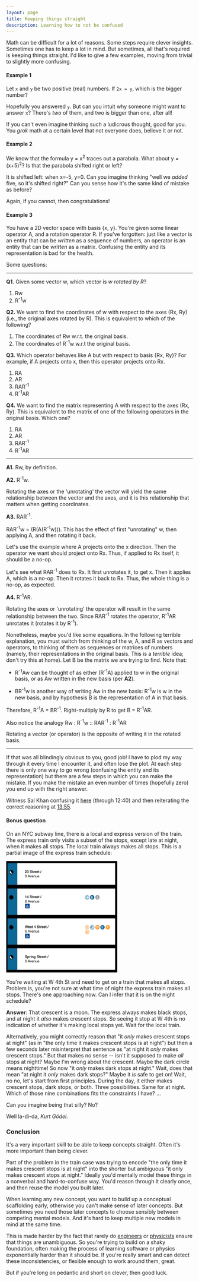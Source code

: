 ```yaml
---
layout: page
title: Keeping things straight
description: Learning how to not be confused
---
```


Math can be difficult for a lot of reasons. Some steps require clever
insights. Sometimes one has to keep a lot in mind. But sometimes, all
that's required is keeping things straight. I'd like to give a few
examples, moving from trivial to slightly more confusing.

#### Example 1

Let `x` and `y` be two positive (real) numbers. If `2x = y`, which is
the bigger number?

Hopefully you answered `y`. But can you intuit why someone might want to
answer `x`? There's _two_ of them, and two is bigger than one, after
all!

If you can't even imagine thinking such a ludicrous thought, good
for you. You _grok_ math at a certain level that not everyone does,
believe it or not.

#### Example 2

We know that the formula y = x<sup>2</sup> traces out a parabola. What
about y = (x+5)<sup>2</sup>? Is that the parabola shifted right or left?

It is shifted left: when x=-5, y=0. Can you imagine thinking "well we
_added_ five, so it's shifted right?" Can you sense how it's the same
kind of mistake as before?

Again, if you cannot, then congratulations!

#### Example 3

You have a 2D vector space with basis {x, y}. You're given some linear operator
A, and a rotation operator R. If you've forgotten: just like a vector is an
entity that can be *written* as a sequence of numbers, an operator is an entity
that can be *written* as a matrix. Confusing the entity and its representation
is bad for the health.

Some questions:

---

**Q1.** Given some vector w, which vector is *w rotated by R*?

  1. Rw
  1. R<sup>-1</sup>w

**Q2.** We want to find the coordinates of w with respect to the axes (Rx, Ry)
(i.e., the original axes rotated by R). This is equivalent to which of the
following?

  1. The coordinates of Rw w.r.t. the original basis.
  1. The coordinates of R<sup>-1</sup>w w.r.t the original basis.

**Q3.**
Which operator behaves like A but with respect to basis {Rx, Ry}? For
example, if A projects onto x, then this operator projects onto Rx.

  1. RA
  2. AR
  3. RAR<sup>-1</sup>
  4. R<sup>-1</sup>AR

**Q4.**
We want to find the matrix representing A with respect to the axes (Rx, Ry).
This is equivalent to the matrix of one of the following operators in the
original basis. Which one?

  1. RA
  2. AR
  3. RAR<sup>-1</sup>
  4. R<sup>-1</sup>AR

---

**A1.**
Rw, by definition.

**A2.**
R<sup>-1</sup>w. 

Rotating the axes or the 'unrotating' the vector will yield the same
relationship between the vector and the axes, and it is this relationship that
matters when getting coordinates.

**A3.**
RAR<sup>-1</sup>.

RAR<sup>-1</sup>w = (R(A(R<sup>-1</sup>w))). This has the effect of
first "unrotating" w, then applying A, and then rotating it back.

Let's use the example where A projects onto the x direction. Then the 
operator we want should project onto Rx. Thus, if applied to Rx itself,
it should be a no-op.

Let's see what RAR<sup>-1</sup> does to
Rx. It first unrotates it, to get x. Then it applies A, which is a no-op. 
Then it rotates it back to Rx. Thus, the whole thing is a no-op, as expected.

**A4.**
R<sup>-1</sup>AR.

Rotating the axes or 'unrotating' the operator will result in the same
relationship between the two. Since RAR<sup>-1</sup> rotates the operator,
R<sup>-1</sup>AR unrotates it (rotates it by R<sup>-1</sup>).

Nonetheless, maybe you'd like some equations.
In the following terrible explanation, you must switch from thinking of the
w, A, and R as vectors and operators, to thinking of them as sequences
or matrices of numbers (namely, their representations in the original
basis. This is a *terrible* idea; don't try this at home).
Let B be the matrix we are trying to find. Note that:

  * R<sup>-1</sup>Aw can be thought of as either (R<sup>-1</sup>A) applied
to w in the original basis, or as Aw written in the new basis (per **A2**).

  * BR<sup>-1</sup>w is another way of writing Aw in the new basis:
R<sup>-1</sup>w is w in the new basis, and by hypothesis B
is the representation of A in that basis.

Therefore, R<sup>-1</sup>A = BR<sup>-1</sup>. Right-multiply by R to get
B = R<sup>-1</sup>AR.

Also notice the analogy Rw : R<sup>-1</sup>w :: RAR<sup>-1</sup> : R<sup>-1</sup>AR

Rotating a vector (or operator) is the opposite of writing it in the
rotated basis.

---

If that was all blindingly obvious to you, good job! I have to plod my
way through it every time I encounter it, and often lose the plot. At each step
there is only one way to go wrong (confusing the entity and its representation)
but there are a few steps in which you can make the mistake. If you make the
mistake an even number of times (hopefully zero) you end up with the right
answer.

Witness Sal Khan confusing it
[here](https://youtu.be/PiuhTj0zCf4?t=11m42s) (through
12:40) and then reiterating the correct reasoning at
[13:55](https://youtu.be/PiuhTj0zCf4?t=13m55s).


#### Bonus question

On an NYC subway line, there is a local and express version of the
train. The express train only visits a subset of the stops, except
late at night, when it makes all stops. The local train always makes all
stops. This is a partial image of the express train schedule:

<img src="a-train.jpg" width="300" height="300" />

You're waiting at W 4th St and need to get on a train that makes all
stops. Problem is, you're not sure at what time of night the express train
makes all stops. There's one approaching now. Can I infer that it is on
the night schedule?

**Answer**: That crescent is a moon. The express always makes black stops, 
and at night it *also* makes crescent stops. So seeing it stop at W 4th is no 
indication of whether it's making local stops yet. Wait for the local train.

Alternatively, you might correctly reason that "it *only* makes crescent
stops at night" (as in "the only time it makes crescent stops is at
night") but then a few seconds later misinterpret that sentence as "at night it
*only* makes crescent stops." But that makes no sense -- isn't it supposed to 
make *all* stops at night? Maybe I'm wrong about the crescent. Maybe the dark
circle means nighttime! So now "it *only* makes dark stops at night." Wait,
does that mean "at night it *only* makes dark stops?" Maybe it *is* safe to
get on! Wait, no no, let's start from first principles. During the day, it
either makes crescent stops, dark stops, or both. Three possibilities. Same for
at night. Which of those nine combinations fits the constraints I have? ...

Can you imagine being that silly? No?

Well la-di-da, *Kurt Gödel*.


### Conclusion

It's a very important skill to be able to keep concepts straight. Often
it's more important than being clever.

Part of the problem in the train case was trying to encode "the only time it 
makes crescent stops is at night" into the shorter but ambiguous "it only 
makes crescent stops at night." Ideally you'd mentally model these things in a 
nonverbal and hard-to-confuse way. You'd reason through it clearly once, and
then reuse the model you built later.

When learning any new concept, you want to build up a conceptual scaffolding
early, otherwise you can't make sense of later concepts. But sometimes you need
those later concepts to choose sensibly between competing mental models. And
it's hard to keep multiple new models in mind at the same time.

This is made harder by the fact that rarely do [engineers](http://swefordummies.blogspot.com/2018/01/confusing-networking-terminology.html) 
or [physicists](http://ml4dummies.blogspot.com/2018/01/qm-and-confusing-terminology-redux.html) ensure
that things are unambiguous. So you're trying to build on a shaky foundation,
often making the process of learning software or physics exponentially harder
than it should be. If you're really smart and can detect these inconsistencies,
or flexible enough to work around them, great. 

But if you're long on pedantic and short on clever, then good luck.

<!-- TODO move the swe / qm posts to github -->